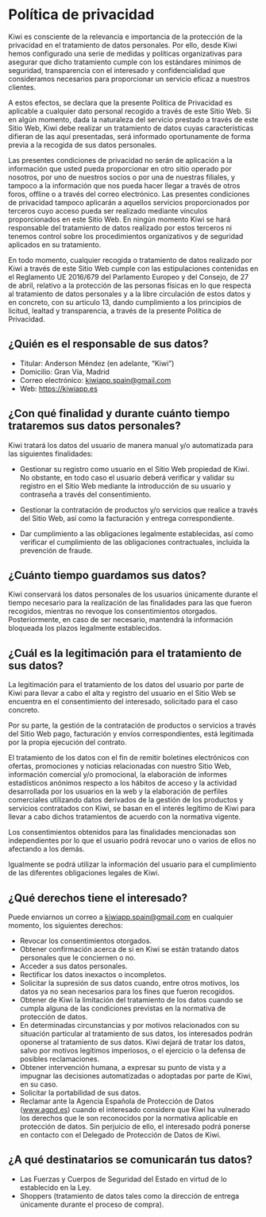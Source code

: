 # Política de privacidad

Kiwi es consciente de la relevancia e importancia de la protección de la privacidad en el tratamiento de datos personales. Por ello, desde Kiwi hemos configurado una serie de medidas y políticas organizativas para asegurar que dicho tratamiento cumple con los estándares mínimos de seguridad, transparencia con el interesado y confidencialidad que consideramos necesarios para proporcionar un servicio eficaz a nuestros clientes.

A estos efectos, se declara que la presente Política de Privacidad es aplicable a cualquier dato personal recogido a través de este Sitio Web. Si en algún momento, dada la naturaleza del servicio prestado a través de este Sitio Web, Kiwi debe realizar un tratamiento de datos cuyas características difieran de las aquí presentadas, será informado oportunamente de forma previa a la recogida de sus datos personales.

Las presentes condiciones de privacidad no serán de aplicación a la información que usted pueda proporcionar en otro sitio operado por nosotros, por uno de nuestros socios o por una de nuestras filiales, y tampoco a la información que nos pueda hacer llegar a través de otros foros, offline o a través del correo electrónico. Las presentes condiciones de privacidad tampoco aplicarán a aquellos servicios proporcionados por terceros cuyo acceso pueda ser realizado mediante vínculos proporcionados en este Sitio Web. En ningún momento Kiwi se hará responsable del tratamiento de datos realizado por estos terceros ni tenemos control sobre los procedimientos organizativos y de seguridad aplicados en su tratamiento.

En todo momento, cualquier recogida o tratamiento de datos realizado por Kiwi a través de este Sitio Web cumple con las estipulaciones contenidas en el Reglamento UE 2016/679 del Parlamento Europeo y del Consejo, de 27 de abril, relativo a la protección de las personas físicas en lo que respecta al tratamiento de datos personales y a la libre circulación de estos datos y en concreto, con su artículo 13, dando cumplimiento a los principios de licitud, lealtad y transparencia, a través de la presente Política de Privacidad.

## ¿Quién es el responsable de sus datos?

- Titular: Anderson Méndez (en adelante, “Kiwi”)
- Domicilio: Gran Vía, Madrid
- Correo electrónico: kiwiapp.spain@gmail.com
- Web: https://kiwiapp.es

## ¿Con qué finalidad y durante cuánto tiempo trataremos sus datos personales?

Kiwi tratará los datos del usuario de manera manual y/o automatizada para las siguientes finalidades:

- Gestionar su registro como usuario en el Sitio Web propiedad de Kiwi. No obstante, en todo caso el usuario deberá verificar y validar su registro en el Sitio Web mediante la introducción de su usuario y contraseña a través del consentimiento.

- Gestionar la contratación de productos y/o servicios que realice a través del Sitio Web, así como la facturación y entrega correspondiente.

- Dar cumplimiento a las obligaciones legalmente establecidas, así como verificar el cumplimiento de las obligaciones contractuales, incluida la prevención de fraude.

## ¿Cuánto tiempo guardamos sus datos?

Kiwi conservará los datos personales de los usuarios únicamente durante el tiempo necesario para la realización de las finalidades para las que fueron recogidos, mientras no revoque los consentimientos otorgados. Posteriormente, en caso de ser necesario, mantendrá la información bloqueada los plazos legalmente establecidos.

## ¿Cuál es la legitimación para el tratamiento de sus datos?

La legitimación para el tratamiento de los datos del usuario por parte de Kiwi para llevar a cabo el alta y registro del usuario en el Sitio Web se encuentra en el consentimiento del interesado, solicitado para el caso concreto.

Por su parte, la gestión de la contratación de productos o servicios a través del Sitio Web pago, facturación y envíos correspondientes, está legitimada por la propia ejecución del contrato.

El tratamiento de los datos con el fin de remitir boletines electrónicos con ofertas, promociones y noticias relacionadas con nuestro Sitio Web, información comercial y/o promocional, la elaboración de informes estadísticos anónimos respecto a los hábitos de acceso y la actividad desarrollada por los usuarios en la web y la elaboración de perfiles comerciales utilizando datos derivados de la gestión de los productos y servicios contratados con Kiwi, se basan en el interés legítimo de Kiwi para llevar a cabo dichos tratamientos de acuerdo con la normativa vigente.

Los consentimientos obtenidos para las finalidades mencionadas son independientes por lo que el usuario podrá revocar uno o varios de ellos no afectando a los demás.

Igualmente se podrá utilizar la información del usuario para el cumplimiento de las diferentes obligaciones legales de Kiwi.

## ¿Qué derechos tiene el interesado?

Puede enviarnos un correo a kiwiapp.spain@gmail.com en cualquier momento, los siguientes derechos:

- Revocar los consentimientos otorgados.
- Obtener confirmación acerca de si en Kiwi se están tratando datos personales que le conciernen o no.
- Acceder a sus datos personales.
- Rectificar los datos inexactos o incompletos.
- Solicitar la supresión de sus datos cuando, entre otros motivos, los datos ya no sean necesarios para los fines que fueron recogidos.
- Obtener de Kiwi la limitación del tratamiento de los datos cuando se cumpla alguna de las condiciones previstas en la normativa de protección de datos.
- En determinadas circunstancias y por motivos relacionados con su situación particular al tratamiento de sus datos, los interesados podrán oponerse al tratamiento de sus datos. Kiwi dejará de tratar los datos, salvo por motivos legítimos imperiosos, o el ejercicio o la defensa de posibles reclamaciones.
- Obtener intervención humana, a expresar su punto de vista y a impugnar las decisiones automatizadas o adoptadas por parte de Kiwi, en su caso.
- Solicitar la portabilidad de sus datos.
- Reclamar ante la Agencia Española de Protección de Datos (www.agpd.es) cuando el interesado considere que Kiwi ha vulnerado los derechos que le son reconocidos por la normativa aplicable en protección de datos. Sin perjuicio de ello, el interesado podrá ponerse en contacto con el Delegado de Protección de Datos de Kiwi.

## ¿A qué destinatarios se comunicarán tus datos?

- Las Fuerzas y Cuerpos de Seguridad del Estado en virtud de lo establecido en la Ley.
- Shoppers (tratamiento de datos tales como la dirección de entrega únicamente durante el proceso de compra).
